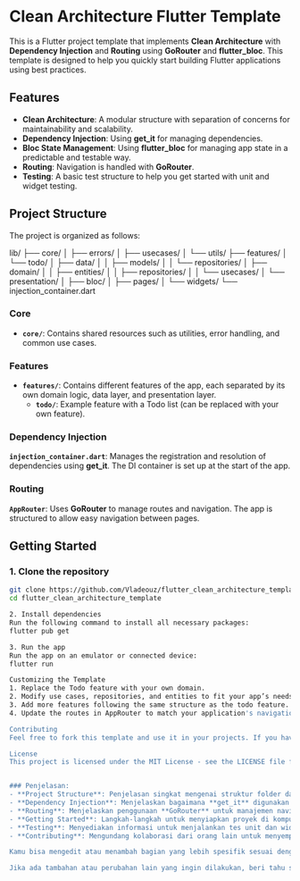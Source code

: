 # Clean Architecture Flutter Template

This is a Flutter project template that implements **Clean Architecture** with **Dependency Injection** and **Routing** using **GoRouter** and **flutter_bloc**. This template is designed to help you quickly start building Flutter applications using best practices.

## Features

- **Clean Architecture**: A modular structure with separation of concerns for maintainability and scalability.
- **Dependency Injection**: Using **get_it** for managing dependencies.
- **Bloc State Management**: Using **flutter_bloc** for managing app state in a predictable and testable way.
- **Routing**: Navigation is handled with **GoRouter**.
- **Testing**: A basic test structure to help you get started with unit and widget testing.

## Project Structure

The project is organized as follows:

lib/ ├── core/ │ ├── errors/ │ ├── usecases/ │ └── utils/ ├── features/ │ └── todo/ │ ├── data/ │ │ ├── models/ │ │ └── repositories/ │ ├── domain/ │ │ ├── entities/ │ │ ├── repositories/ │ │ └── usecases/ │ └── presentation/ │ ├── bloc/ │ ├── pages/ │ └── widgets/ └── injection_container.dart


### Core

- **`core/`**: Contains shared resources such as utilities, error handling, and common use cases.

### Features

- **`features/`**: Contains different features of the app, each separated by its own domain logic, data layer, and presentation layer.
  - **`todo/`**: Example feature with a Todo list (can be replaced with your own feature).

### Dependency Injection

**`injection_container.dart`**: Manages the registration and resolution of dependencies using **get_it**. The DI container is set up at the start of the app.

### Routing

**`AppRouter`**: Uses **GoRouter** to manage routes and navigation. The app is structured to allow easy navigation between pages.

## Getting Started

### 1. Clone the repository

```bash
git clone https://github.com/Vladeouz/flutter_clean_architecture_template.git
cd flutter_clean_architecture_template

2. Install dependencies
Run the following command to install all necessary packages:
flutter pub get

3. Run the app
Run the app on an emulator or connected device:
flutter run

Customizing the Template
1. Replace the Todo feature with your own domain.
2. Modify use cases, repositories, and entities to fit your app’s needs.
3. Add more features following the same structure as the todo feature.
4. Update the routes in AppRouter to match your application's navigation.

Contributing
Feel free to fork this template and use it in your projects. If you have any improvements or bug fixes, please open a pull request.

License
This project is licensed under the MIT License - see the LICENSE file for details.


### Penjelasan:
- **Project Structure**: Penjelasan singkat mengenai struktur folder dan file dalam proyek ini.
- **Dependency Injection**: Menjelaskan bagaimana **get_it** digunakan untuk dependency injection di proyek ini.
- **Routing**: Menjelaskan penggunaan **GoRouter** untuk manajemen navigasi.
- **Getting Started**: Langkah-langkah untuk menyiapkan proyek di komputer lokal.
- **Testing**: Menyediakan informasi untuk menjalankan tes unit dan widget yang ada.
- **Contributing**: Mengundang kolaborasi dari orang lain untuk menyempurnakan template ini.

Kamu bisa mengedit atau menambah bagian yang lebih spesifik sesuai dengan kebutuhanmu. Jika sudah siap, kamu bisa menyertakan **`README.md`** ini di repositori GitHub kamu.

Jika ada tambahan atau perubahan lain yang ingin dilakukan, beri tahu saja!
